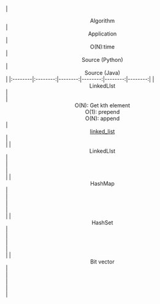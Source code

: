 |  <center>Algorithm</center> |  <center>Application</center> |  <center>O(N):time</center> |   <center>Source (Python)</center> |  <center>Source (Java)</center> |
|:--------|:--------:|--------:|--------:|--------:|--------:|
| <center>LinkedLIst</center> | <center></center> | <center>O(N): Get kth element </br> O(1): prepend </br> O(N): append</center> | <center>[linked_list](https://github.com/juyoung228/Evolving_Basic/blob/master/Data_Structure/Source%20Code/Python/linked_list.ipynb)</center> | <center></center> | 
| <center>LinkedLIst</center> | <center></center> | <center></center> | <center></center> | 
| <center>HashMap</center> | <center></center> | <center></center> | <center></center> |  <center></center> | 
| <center>HashSet</center> | <center></center> | <center></center> | <center></center> |  <center></center> | 
| <center>Bit vector</center> | <center></center> | <center></center> | <center></center> |  <center></center> | 



